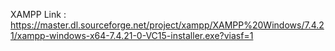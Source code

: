 XAMPP Link : https://master.dl.sourceforge.net/project/xampp/XAMPP%20Windows/7.4.21/xampp-windows-x64-7.4.21-0-VC15-installer.exe?viasf=1